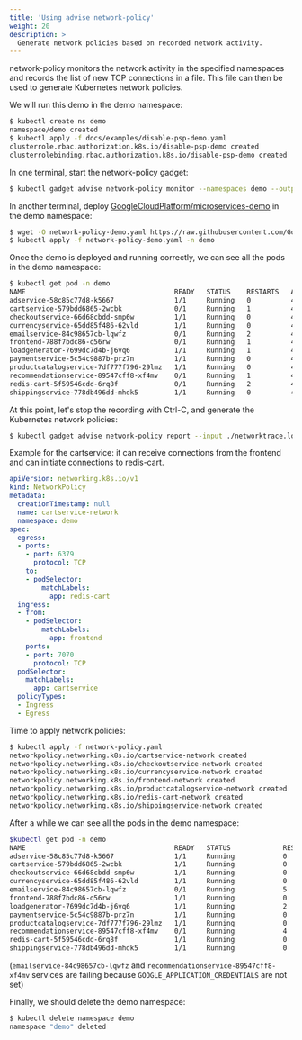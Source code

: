 ```yaml
---
title: 'Using advise network-policy'
weight: 20
description: >
  Generate network policies based on recorded network activity.
---
```


network-policy monitors the network activity in the specified namespaces and
records the list of new TCP connections in a file. This file can then be used to
generate Kubernetes network policies.

We will run this demo in the demo namespace:

```bash
$ kubectl create ns demo
namespace/demo created
$ kubectl apply -f docs/examples/disable-psp-demo.yaml
clusterrole.rbac.authorization.k8s.io/disable-psp-demo created
clusterrolebinding.rbac.authorization.k8s.io/disable-psp-demo created
```

In one terminal, start the network-policy gadget:

```bash
$ kubectl gadget advise network-policy monitor --namespaces demo --output ./networktrace.log
```

In another terminal, deploy [GoogleCloudPlatform/microservices-demo](https://github.com/GoogleCloudPlatform/microservices-demo/blob/master/release/kubernetes-manifests.yaml) in the demo namespace:

```bash
$ wget -O network-policy-demo.yaml https://raw.githubusercontent.com/GoogleCloudPlatform/microservices-demo/ccff406cdcd3e043b432fe99b4038d1b4699c702/release/kubernetes-manifests.yaml
$ kubectl apply -f network-policy-demo.yaml -n demo
```

Once the demo is deployed and running correctly, we can see all the pods in the
demo namespace:

```bash
$ kubectl get pod -n demo
NAME                                     READY   STATUS    RESTARTS   AGE
adservice-58c85c77d8-k5667               1/1     Running   0          44s
cartservice-579bdd6865-2wcbk             0/1     Running   1          45s
checkoutservice-66d68cbdd-smp6w          1/1     Running   0          46s
currencyservice-65dd85f486-62vld         1/1     Running   0          45s
emailservice-84c98657cb-lqwfz            0/1     Running   2          46s
frontend-788f7bdc86-q56rw                0/1     Running   1          46s
loadgenerator-7699dc7d4b-j6vq6           1/1     Running   1          45s
paymentservice-5c54c9887b-prz7n          1/1     Running   0          45s
productcatalogservice-7df777f796-29lmz   1/1     Running   0          45s
recommendationservice-89547cff8-xf4mv    0/1     Running   1          46s
redis-cart-5f59546cdd-6rq8f              0/1     Running   2          44s
shippingservice-778db496dd-mhdk5         1/1     Running   0          45s
```

At this point, let's stop the recording with Ctrl-C, and generate the
Kubernetes network policies:

```bash
$ kubectl gadget advise network-policy report --input ./networktrace.log > network-policy.yaml
```

Example for the cartservice: it can receive connections from the frontend and can initiate connections to redis-cart.

```yaml
apiVersion: networking.k8s.io/v1
kind: NetworkPolicy
metadata:
  creationTimestamp: null
  name: cartservice-network
  namespace: demo
spec:
  egress:
  - ports:
    - port: 6379
      protocol: TCP
    to:
    - podSelector:
        matchLabels:
          app: redis-cart
  ingress:
  - from:
    - podSelector:
        matchLabels:
          app: frontend
    ports:
    - port: 7070
      protocol: TCP
  podSelector:
    matchLabels:
      app: cartservice
  policyTypes:
  - Ingress
  - Egress
```

Time to apply network policies:

```bash
$ kubectl apply -f network-policy.yaml
networkpolicy.networking.k8s.io/cartservice-network created
networkpolicy.networking.k8s.io/checkoutservice-network created
networkpolicy.networking.k8s.io/currencyservice-network created
networkpolicy.networking.k8s.io/frontend-network created
networkpolicy.networking.k8s.io/productcatalogservice-network created
networkpolicy.networking.k8s.io/redis-cart-network created
networkpolicy.networking.k8s.io/shippingservice-network created
```

After a while we can see all the pods in the demo namespace:

```bash
$kubectl get pod -n demo
NAME                                     READY   STATUS             RESTARTS   AGE
adservice-58c85c77d8-k5667               1/1     Running            0          5m11s
cartservice-579bdd6865-2wcbk             1/1     Running            0          5m12s
checkoutservice-66d68cbdd-smp6w          1/1     Running            0          5m14s
currencyservice-65dd85f486-62vld         1/1     Running            0          5m12s
emailservice-84c98657cb-lqwfz            0/1     Running            5          5m14s
frontend-788f7bdc86-q56rw                1/1     Running            0          5m13s
loadgenerator-7699dc7d4b-j6vq6           1/1     Running            2          5m12s
paymentservice-5c54c9887b-prz7n          1/1     Running            0          5m13s
productcatalogservice-7df777f796-29lmz   1/1     Running            0          5m13s
recommendationservice-89547cff8-xf4mv    0/1     Running            4          5m14s
redis-cart-5f59546cdd-6rq8f              1/1     Running            0          5m11s
shippingservice-778db496dd-mhdk5         1/1     Running            0          5m12s
```

(`emailservice-84c98657cb-lqwfz` and `recommendationservice-89547cff8-xf4mv` services are failing because `GOOGLE_APPLICATION_CREDENTIALS` are not set)

Finally, we should delete the demo namespace:

```bash
$ kubectl delete namespace demo
namespace "demo" deleted
```
